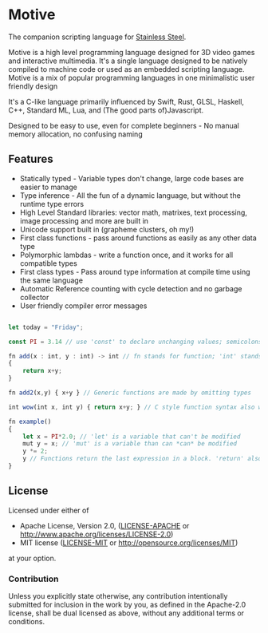 # Motive
The companion scripting language for [Stainless Steel](https://github.com/Peach1/Stainless).

Motive is a high level programming language designed for 3D video games and interactive multimedia.
It's a single language designed to be natively compiled to machine code
or used as an embedded scripting language.
Motive is a mix of popular programming languages in one minimalistic user friendly design

It's a C-like language primarily influenced by Swift, Rust, GLSL, Haskell, C++, Standard ML, Lua, and (The good parts of)Javascript.

Designed to be easy to use, even for complete beginners -
No manual memory allocation, no confusing naming

## Features

* Statically typed - Variable types don't change, large code bases are easier to manage
* Type inference - All the fun of a dynamic language, but without the runtime type errors 
* High Level Standard libraries: vector math, matrixes, text processing, image processing and more are built in
* Unicode support built in (grapheme clusters, oh my!)
* First class functions - pass around functions as easily as any other data type
* Polymorphic lambdas - write a function once, and it works for all compatible types 
* First class types - Pass around type information at compile time using the same language
* Automatic Reference counting with cycle detection and no garbage collector
* User friendly compiler error messages


```typescript

let today = "Friday";

const PI = 3.14 // use 'const' to declare unchanging values; semicolons are optional in Motive

fn add(x : int, y : int) -> int // fn stands for function; 'int' stands for integer(a whole number)
{
    return x+y;
}

fn add2(x,y) { x+y } // Generic functions are made by omitting types

int wow(int x, int y) { return x+y; } // C style function syntax also works too (the power of backward compatiblity!)

fn example()
{
    let x = PI*2.0; // 'let' is a variable that can't be modified
    mut y = x; // 'mut' is a variable than can *can* be modified
    y *= 2;
    y // Functions return the last expression in a block. 'return' also works too
}

```
 




## License

Licensed under either of

 * Apache License, Version 2.0, ([LICENSE-APACHE](LICENSE-APACHE) or http://www.apache.org/licenses/LICENSE-2.0)
 * MIT license ([LICENSE-MIT](LICENSE-MIT) or http://opensource.org/licenses/MIT)

at your option.

### Contribution

Unless you explicitly state otherwise, any contribution intentionally submitted
for inclusion in the work by you, as defined in the Apache-2.0 license, shall be dual licensed as above, without any
additional terms or conditions.
